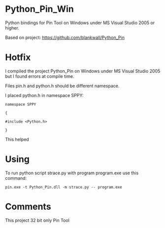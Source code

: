 # Python_Pin_Win
Python bindings for Pin Tool on Windows under MS Visual Studio 2005 or higher.

Based on project: https://github.com/blankwall/Python_Pin

# Hotfix
I compiled the project Python_Pin on Windows under MS Visual Studio 2005 but I found errors at compile time.

Files pin.h and python.h should be different namespace.

I placed python.h in namespace SPPY:

`namespace SPPY` 

`{`

`#include <Python.h>`

`}`

This helped


# Using
To run python script strace.py with program program.exe use this command:

`pin.exe -t Python_Pin.dll -m strace.py -- program.exe`

# Comments
This project 32 bit only Pin Tool
